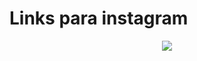 # Links para instagram
<div align="center">
  <img src="https://user-images.githubusercontent.com/109038802/185699090-c434a88b-def0-4e4a-9740-c49773ffaf6b.png">
</div>
